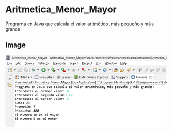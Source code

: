 # Aritmetica_Menor_Mayor
 Programa en Java que calcula el valor aritmético, más pequeño y más grande

 ## Image
![Aritmética Maior e Menor](Aritmetica_Menor_Mayor.png)
